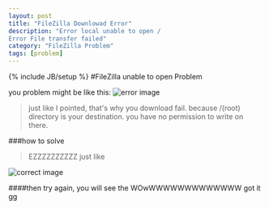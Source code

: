 ```yaml
---
layout: post
title: "FileZilla Downlowad Error"
description: "Error local unable to open /
Error File transfer failed"
category: "FileZilla Problem"
tags: [problem]
---
```

{% include JB/setup %}
#FileZilla unable to open Problem

you problem might be like this:
![error image](http://media-cache-ec0.pinimg.com/originals/37/c7/fc/37c7fc098dbb1e5311f3f5c30ea48c93.jpg)

>just like I pointed, that's why you download fail. because /(root) directory is your destination. you have no permission to write on there.

###how to solve
>EZZZZZZZZZZ  just like

 ![correct image](http://media-cache-ak0.pinimg.com/originals/4f/99/05/4f99052905125bbf7630daadf42c1110.jpg)
 
 
 
 
 
####then try again, you will see the WOwWWWWWWWWWWWWW  got it gg